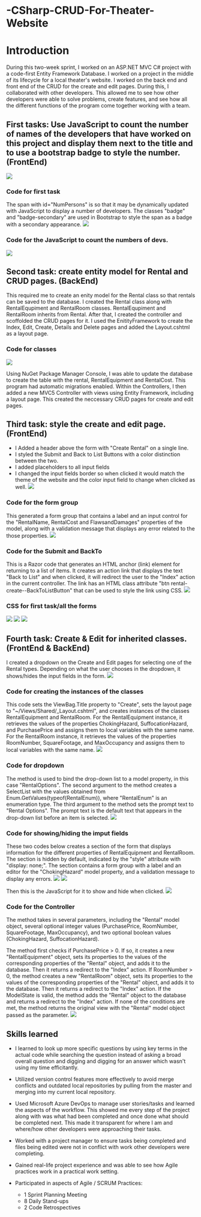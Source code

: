 # -CSharp-CRUD-For-Theater-Website

# Introduction
During this two-week sprint, I worked on an ASP.NET MVC C# project with a code-first Entity Framework Database. I worked on a project in the middle of its lifecycle for a local theater's website. I worked on the back end and front end of the CRUD for the create and edit pages. During this, I collaborated with other developers. This allowed me to see how other developers were able to solve problems, create features, and see how all the different functions of the program come together working with a team. 

## First tasks: Use JavaScript to count the number of names of the developers that have worked on this project and display them next to the title and to use a bootstrap badge to style the number. (FrontEnd)
![](images/NumOfDevs.png)

### Code for first task 
The span with id="NumPersons" is so that it may be dynamically updated with JavaScript to display a number of developers. The classes "badge" and "badge-secondary" are used in Bootstrap to style the span as a badge with a secondary appearance.
![](images/SignInCode.png)

### Code for the JavaScript to count the numbers of devs.
![](images/JSForNum.png)

## Second task: create entity model for Rental and CRUD pages. (BackEnd)
This required me to create an enity model for the Rental class so that rentals can be saved to the database. I created the Rental class along with RentalEqupiment and RentalRoom classes. RentalEqupiment and RentalRoom inherits from Rental. After that, I created the controller and scoffolded the CRUD pages for it. I used the EnitityFramework to create the Index, Edit, Create, Details and Delete pages and added the Layout.cshtml as a layout page. 

 ### Code for classes
 ![](images/rental(model).png)

Using NuGet Package Manager Console, I was able to update the database to create the table with the rental, RentalEquipment and RentalCost. This program had automatic migrations enabled. Within the Controllers, I then added a new MVC5 Controller with views using Entity Framework, including a layout page. This created the neccessary CRUD pages for create and edit pages.

## Third task: style the create and edit page. (FrontEnd)
- I Added a header above the form with "Create Rental" on a single line.
- I styled the Submit and Back to List Buttons with a color distinction between the two.
- I added placeholders to all input fields
- I changed the input fields border so when clicked it would match the theme of the website and the color input field to change when clicked as well.
![](https://github.com/Jalen-Allison/-CSharp-CRUD-For-Theater-Website/blob/main/images/AnimationStylingStory1.gif)

### Code for the form group
This generated a form group that contains a label and an input control for the "RentalName, RentalCost and FlawsandDamages" properties of the model, along with a validation message that displays any error related to the those properties.
![](images/Formgroup.png)

### Code for the Submit and BackTo
This is a Razor code that generates an HTML anchor (link) element for returning to a list of items. It creates an action link that displays the text "Back to List" and when clicked, it will redirect the user to the "Index" action in the current controller. The link has an HTML class attribute "btn rental-create--BackToListButton" that can be used to style the link using CSS.
![](images/SubmitBackTo.png)

### CSS for first task/all the forms
![](images/header.png)
![](images/Hover.png)
![](images/Focus.png)

## Fourth task: Create & Edit for inherited classes. (FrontEnd & BackEnd)
I created a dropdown on the Create and Edit pages for selecting one of the Rental types. Depending on what the user chooses in the dropdown, it shows/hides the input fields in the form.
![](https://github.com/Jalen-Allison/-CSharp-CRUD-For-Theater-Website/blob/main/images/Animation.gif)


### Code for creating the instances of the classes
This code sets the ViewBag.Title property to "Create", sets the layout page to "~/Views/Shared/_Layout.cshtml", and creates instances of the classes RentalEquipment and RentalRoom.
For the RentalEquipment instance, it retrieves the values of the properties ChokingHazard, SuffocationHazard, and PurchasePrice and assigns them to local variables with the same name.
For the RentalRoom instance, it retrieves the values of the properties RoomNumber, SquareFootage, and MaxOccupancy and assigns them to local variables with the same name.
![](images/rDropdown.png)


### Code for dropdown
The method is used to bind the drop-down list to a model property, in this case "RentalOptions".
The second argument to the method creates a SelectList with the values obtained from Enum.GetValues(typeof(RentalEnum)), where "RentalEnum" is an enumeration type.
The third argument to the method sets the prompt text to "Rental Options". The prompt text is the default text that appears in the drop-down list before an item is selected.
![](images/Dropdown.png)

### Code for showing/hiding the imput fields
These two codes below creates a section of the form that displays information for the different properties of RentalEquipment and RentalRoom. The section is hidden by default, indicated by the "style" attribute with "display: none;". The section contains a form group with a label and an editor for the "ChokingHazard" model property, and a validation message to display any errors.
![](images/hidden1.png)
![](images/hidden2.png)

Then this is the JavaScript for it to show and hide when clicked.
![](images/JSshowhide.png)

### Code for the Controller
The method takes in several parameters, including the "Rental" model object, several optional integer values (PurchasePrice, RoomNumber, SquareFootage, MaxOccupancy), and two optional boolean values (ChokingHazard, SuffocationHazard).

The method first checks if PurchasePrice > 0. If so, it creates a new "RentalEquipment" object, sets its properties to the values of the corresponding properties of the "Rental" object, and adds it to the database. Then it returns a redirect to the "Index" action.
If RoomNumber > 0, the method creates a new "RentalRoom" object, sets its properties to the values of the corresponding properties of the "Rental" object, and adds it to the database. Then it returns a redirect to the "Index" action.
If the ModelState is valid, the method adds the "Rental" object to the database and returns a redirect to the "Index" action.
If none of the conditions are met, the method returns the original view with the "Rental" model object passed as the parameter.
![](images/Controller.png)

## Skills learned
- I learned to look up more specific questions by using key terms in the actual code while searching the question instead of asking a broad overall question and digging and digging for an answer which wasn't using my time efficitantly.

- Utilized version control features more effectively to avoid merge conflicts and outdated local repositories by pulling from the master and merging into my current local repository.

- Used Microsoft Azure DevOps to manage user stories/tasks and learned the aspects of the workflow. This showed me every step of the project along with was what had been completed and once done what should be completed next. This made it transparent for where I am and where/how other developers were approaching their tasks.

- Worked with a project manager to ensure tasks being completed and files being edited were not in conflict with work other developers were completing.

- Gained real-life project experience and was able to see how Agile practices work in a practical work setting.

- Participated in aspects of Agile / SCRUM Practices:
  - 1 Sprint Planning Meeting
  - 8 Daily Stand-ups
  - 2 Code Retrospectives

